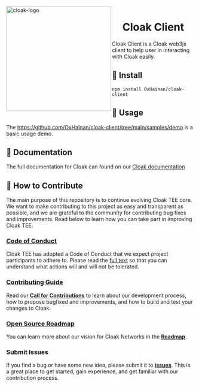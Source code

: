 <img  width="280" src="https://oxhainan-cloak-docs.readthedocs-hosted.com/en/latest/_static/logo.png" alt="cloak-logo" align="left">

<h1 align="center">
    <a>
    Cloak Client
  </a>
</h1>
Cloak Client is a Cloak web3js client to help user in interacting with Cloak easily.

## 🎉 Install

```
npm install OxHainan/cloak-client
```

## 📖 Usage
The https://github.com/OxHainan/cloak-client/tree/main/samples/demo is a basic usage demo.

## 📖 Documentation

The full documentation for Cloak can found on our [Cloak documentation][cloak-docs]

[cloak-docs]: https://oxhainan-cloak-docs.readthedocs-hosted.com/en/latest/#

## 👏 How to Contribute

The main purpose of this repository is to continue evolving Cloak TEE core. We want to make contributing to this project as easy and transparent as possible, and we are grateful to the community for contributing bug fixes and improvements. 
Read below to learn how you can take part in improving Cloak TEE.

### [Code of Conduct][code]

Cloak TEE has adopted a Code of Conduct that we expect project participants to adhere to.
Please read the [full text][code] so that you can understand what actions will and will not be tolerated.

[code]: https://oxhainan-cloak-docs.readthedocs-hosted.com/en/latest/started/contribute.html#documentation-style-guide

### [Contributing Guide][contribute]

Read our [**Call for Contributions**][contribute] to learn about our development process, how to propose bugfixed and improvements, and how to build and test your changes to Cloak.

[contribute]: https://oxhainan-cloak-docs.readthedocs-hosted.com/en/latest/started/contribute.html#all-contributions-counts

### [Open Source Roadmap][roadmap]

You can learn more about our vision for Cloak Networks in the [**Roadmap**][roadmap].

[roadmap]: https://oxhainan-cloak-docs.readthedocs-hosted.com/en/latest/roadmap/index.html#roadmap

### Submit Issues

If you find a bug or have some new idea, please submit it to [**issues**][issues]. This is a great place to get started, gain experience,
and get familiar with our contribution process.

[issues]: https://github.com/OxHainan/cloak-client/issues
